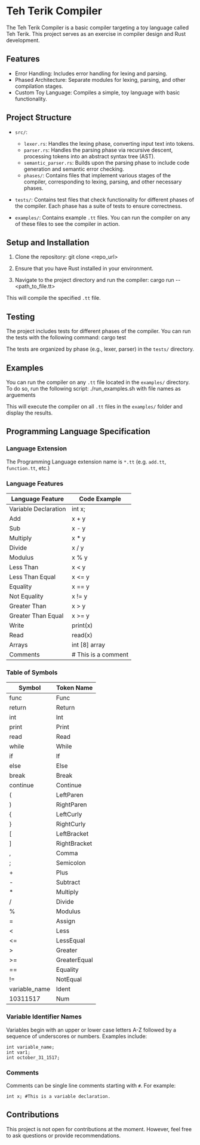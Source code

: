 # Teh Terik Compiler

The Teh Terik Compiler is a basic compiler targeting a toy language called Teh Terik. This project serves as an exercise in compiler design and Rust development.

## Features

- Error Handling: Includes error handling for lexing and parsing.
- Phased Architecture: Separate modules for lexing, parsing, and other compilation stages.
- Custom Toy Language: Compiles a simple, toy language with basic functionality.

## Project Structure

- `src/`:
  - `lexer.rs`: Handles the lexing phase, converting input text into tokens.
  - `parser.rs`: Handles the parsing phase via recursive descent, processing tokens into an abstract syntax tree (AST).
  - `semantic_parser.rs`: Builds upon the parsing phase to include code generation and semantic error checking.
  - `phases/`: Contains files that implement various stages of the compiler, corresponding to lexing, parsing, and other necessary phases.
  
- `tests/`: Contains test files that check functionality for different phases of the compiler. Each phase has a suite of tests to ensure correctness.

- `examples/`: Contains example `.tt` files. You can run the compiler on any of these files to see the compiler in action.

## Setup and Installation

1. Clone the repository: git clone <repo_url>

2. Ensure that you have Rust installed in your environment.

3. Navigate to the project directory and run the compiler: cargo run -- <path_to_file.tt>

This will compile the specified `.tt` file.

## Testing

The project includes tests for different phases of the compiler. You can run the tests with the following command: cargo test


The tests are organized by phase (e.g., lexer, parser) in the `tests/` directory.

## Examples

You can run the compiler on any `.tt` file located in the `examples/` directory. To do so, run the following script: ./run_examples.sh with file names as arguements


This will execute the compiler on all `.tt` files in the `examples/` folder and display the results.


## Programming Language Specification

### Language Extension
The Programming Language extension name is `*.tt` (e.g. `add.tt`, `function.tt`, etc.)

### Language Features

| Language Feature      | Code Example |
|-----------------------|--------------|
| Variable Declaration  | int x;       |
| Add                   | x + y        |
| Sub                   | x - y        |
| Multiply              | x * y        |
| Divide                | x / y        |
| Modulus               | x % y        |
| Less Than             | x < y        |
| Less Than Equal       | x <= y       |
| Equality              | x == y       |
| Not Equality          | x != y       |
| Greater Than          | x > y        |
| Greater Than Equal    | x >= y       |
| Write                 | print(x)     |
| Read                  | read(x)      |
| Arrays                | int [8] array|
| Comments              | # This is a comment|

### Table of Symbols

|Symbol                | Token Name   |
|----------------------|--------------|
|func                  | Func         |
|return                | Return       |
|int                   | Int          |
|print                 | Print        |
|read                  | Read         |
|while                 | While        |
|if                    | If           |
|else                  | Else         |
|break                 | Break        |
|continue              | Continue     |
|(                     | LeftParen    |
|)                     | RightParen   |
|{                     | LeftCurly    |
|}                     | RightCurly   |
|[                     | LeftBracket  |
|]                     | RightBracket |
|,                     | Comma        |
|;                     | Semicolon    |
|+                     | Plus         |
|-                     | Subtract     |
|*                     | Multiply     |
|/                     | Divide       |
|%                     | Modulus      |
|=                     | Assign       |
|<                     | Less         |
|<=                    | LessEqual    |
|>                     | Greater      |
|>=                    | GreaterEqual |
|==                    | Equality     |
|!=                    | NotEqual     |
|variable_name         | Ident        |
|10311517              | Num          |

### Variable Identifier Names

Variables begin with an upper or lower case letters A-Z followed by a sequence of underscores or numbers. Examples include:
```
int variable_name;
int var1;
int october_31_1517;
```

### Comments

Comments can be single line comments starting with `#`. For example:

```
int x; #This is a variable declaration.
```


## Contributions

This project is not open for contributions at the moment. However, feel free to ask questions or provide recommendations.



